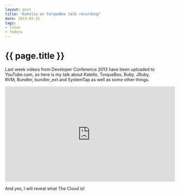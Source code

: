 ```yaml
---
layout: post
title: "Katello on TorqueBox talk recording"
date: 2013-03-21
tags:
- linux
- fedora
---
```

{{ page.title }}
================

Last week videos from Developer Conference 2013 have been uploaded to
YouTube.com, so here is my talk about Katello, TorqueBox, Ruby, JRuby, RVM,
Bundler, bundler_ext and SystemTap as well as some other things.

<p><iframe width="560" height="315"
src="http://www.youtube.com/embed/xecVyZNGFps" frameborder="0"></iframe></p>

And yes, I will reveal what The Cloud is!
